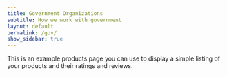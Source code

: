 ```yaml
---
title: Government Organizations
subtitle: How we work with government 
layout: default
permalink: /gov/
show_sidebar: true
---
```


This is an example products page you can use to display a simple listing of your products and their ratings and reviews.